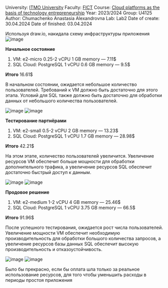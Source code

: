 University: [ITMO University](https://itmo.ru/ru/)
Faculty: [FICT](https://ftmi.itmo.ru/)
Course: [Cloud platforms as the basis of technology entrepreneurship](https://itmo-ict-faculty.github.io/cloud-platforms-as-the-basis-of-technology-entrepreneurship/) 
Year: 2023/2024
Group: U4125
Author: Chumachenko Anastasia Alexandrovna
Lab: Lab2
Date of create: 30.04.2024
Date of finished: 03.04.2024

Используя draw.io, накидала схему инфраструктуры приложения
![image](https://github.com/Turmalyne/2023_2024-cloud-platforms-as-the-basis-of-technology-entrepreneurship-U4125-chumachenko_a_a/assets/164026253/7e519715-ddbf-4bdc-a9ec-1ac9396a5062)

**Начальное состояние**
1) VM: e2-micro 0.25-2 vCPU 1 GB memory — 7.11$
2) SQL Cloud: PostgreSQL 1 vCPU 0.6 GB memory — 9.5$

**Итого** 16.61$

В начальном состоянии, ожидается небольшое количество пользователей. Требований к  VM должно быть достаточно для этого этапа. Условий для SQL также должно быть достаточно для обработки данных от небольшого количества пользователей.

![image](https://github.com/Turmalyne/2023_2024-cloud-platforms-as-the-basis-of-technology-entrepreneurship-U4125-chumachenko_a_a/assets/164026253/5ba9cd08-f3ab-4ec4-b063-ce784472126a)
![image](https://github.com/Turmalyne/2023_2024-cloud-platforms-as-the-basis-of-technology-entrepreneurship-U4125-chumachenko_a_a/assets/164026253/420f0199-e11e-4bcb-bb39-e5bbb5ebe214)

**Тестирование партнёрами**
1) VM: e2-small 0.5-2 vCPU 2 GB memory — 13.23$
2) SQL Cloud: PostgreSQL 1 vCPU 1.7 GB memory — 28.98$

**Итого** 42.21$

На этом этапе, количество пользователей увеличится. Увеличение ресурсов VM обеспечит больше мощности для обработки дополнительного трафика, а увеличение ресурсов SQL обеспечит достаточно быстрый доступ к данным.

![image](https://github.com/Turmalyne/2023_2024-cloud-platforms-as-the-basis-of-technology-entrepreneurship-U4125-chumachenko_a_a/assets/164026253/c390cd2f-0616-431c-8956-0438f2a4f367)
![image](https://github.com/Turmalyne/2023_2024-cloud-platforms-as-the-basis-of-technology-entrepreneurship-U4125-chumachenko_a_a/assets/164026253/46f16bfb-53ca-4984-adcf-31b7a957bb65)

**Продовое решение**
1) VM: e2-medium 1-2 vCPU 4 GB memory — 25.46$
2) SQL Cloud: PostgreSQL 1 vCPU 3.75 GB memory — 66.5$

**Итого** 91.96$

После успешного тестирования, ожидается рост числа пользователей. Увеличение мощности VM обеспечит необходимую производительность для обработки большого количества запросов, а увеличение ресурсов базы данных SQL обеспечит высокую производительность и отказоустойчивость.

![image](https://github.com/Turmalyne/2023_2024-cloud-platforms-as-the-basis-of-technology-entrepreneurship-U4125-chumachenko_a_a/assets/164026253/805aa6bd-032e-4c13-9e06-78f680ed2746)
![image](https://github.com/Turmalyne/2023_2024-cloud-platforms-as-the-basis-of-technology-entrepreneurship-U4125-chumachenko_a_a/assets/164026253/50aa7aa9-70f5-432c-bb1a-80a1af6dbcca)

Было бы прекрасно, если бы оплата шла только за реальное использование ресурсов, для того чтобы уменьшить расходы в периоды простоя приложения
